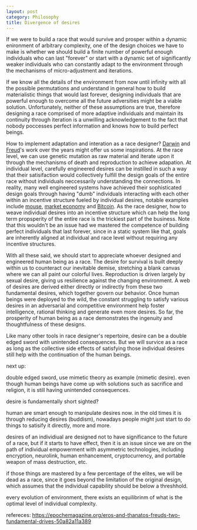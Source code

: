 ```yaml
---
layout: post
category: Philosophy
title: Divergence of desires
---
```


If we were to build a race that would survive and prosper within a
dynamic enironment of arbitrary complexity, one of the design choices
we have to make is whether we should build a finite number of powerful
enough individuals who can last "forever" or start with a dynamic set
of significantly weaker individuals who can constantly adapt to the
environment through the mechanisms of micro-adjustment and iterations.

If we know all the details of the environment from now until infinity
with all the possible permutations and understand in general how to
build materialistic things that would last forever, designing
individuals that are powerful enough to overcome all the future
adversities might be a viable solution. Unfortunately, neither of
these assumptions are true, therefore designing a race comprised
of more adaptive individuals and maintain its continuity through
iteration is a unwilling acknowledgement to the fact that nobody
poccesses perfect information and knows how to build perfect beings.

How to implement adaptation and interation as a race designer?
[Darwin](https://en.wikipedia.org/wiki/Charles_Darwin) and
[Freud](https://en.wikipedia.org/wiki/Sigmund_Freud)'s work over the
years might offer us some inspirations. At the race level, we can use
genetic mutation as raw material and iterate upon it through the
mechanisms of death and reproduction to achieve adapation. At
individual level, carefully engineered desires can be instilled in
such a way that their satisifaction would collectively fulfill the
design goals of the entire race without individuals neccessarily
understanding the connections. In reality, many well engineered systems
have achieved their sophisticated design goals through having "dumb"
individuals interacting with each other within an incentive structure
fueled by individual desires, notable examples include
[mouse](https://en.wikipedia.org/wiki/Mouse), [market
economy](https://en.wikipedia.org/wiki/Market_economy) and
[Bitcoin](https://en.wikipedia.org/wiki/Bitcoin).  As the race
designer, how to weave individual desires into an incentive structure
which can help the long term propsperity of the entire race is the
trickiest part of the business. Note that this wouldn't be an issue
had we mastered the competence of building perfect individuals that
last forever, since in a static system like that, goals are
inherently aligned at individual and race level without requiring
any incentive structures.

With all these said, we should start to appreciate whoever designed
and engineered human being as a race. The desire for survival is built
deeply within us to counteract our inevitable demise, stretching a
blank canvas where we can all paint our colorful lives. Reproduction
is driven largely by sexual desire, giving us resilience against the
changing environment. A web of desires are derived either directly or
indirectly from these two fundamental desires, which together govern
our behavior. Once human beings were deployed to the wild, the
constant struggling to satisfy various desires in an adversarial and
competitive environment help foster intelligence, rational thinking
and generate even more desires. So far, the prosperity of human being
as a race demonstrates the ingenuity and thoughtfulness of these
designs.

Like many other tools in race designer's repertoire, desire can be a double edged sword with
unintended consequences. But we will survice as a race as long as the
collective side effects of satisfying those individual desires still
help with the continuation of the human beings.

next up:

double edged sword, use mimetic theory as example (mimetic desire). even though human
beings have come up with solutions such as sacrifice and religion, it
is still having unintended consequences.

desire is fundamentally short sighted?

human are smart enough to manipulate desires now. in the old times it
is through reducing desires (buddism), nowadays people might just
start to do things to satisify it directly, more and more.

desires of an individiual are designed not to have significance to the
future of a race, but if it starts to have effect, then it is an issue
since we are on the path of individual empowerment with asymmetric
technologies, including encryption, neurolink, human enhancement,
cryptocurrency, and portable weapon of mass destruction, etc.

if those things are mastered by a few percentage of the elites, we
will be dead as a race, since it goes beyond the limitation of the
original design, which assumes that the individual capability should
be below a threshhold.

every evolution of environment, there exists an equilibrinm of what is
the optimal level of individual complexity.


refereces:
https://epochemagazine.org/eros-and-thanatos-freuds-two-fundamental-drives-50a82a11a389